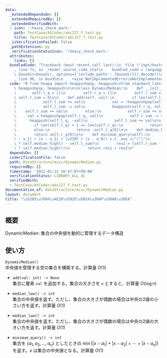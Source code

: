 ```yaml
---
data:
  _extendedDependsOn: []
  _extendedRequiredBy: []
  _extendedVerifiedWith:
  - icon: ':heavy_check_mark:'
    path: TestCase/AtCoder/abc127_f.test.py
    title: TestCase/AtCoder/abc127_f.test.py
  _isVerificationFailed: false
  _pathExtension: py
  _verificationStatusIcon: ':heavy_check_mark:'
  attributes:
    links: []
  bundledCode: "Traceback (most recent call last):\n  File \"/opt/hostedtoolcache/Python/3.10.4/x64/lib/python3.10/site-packages/onlinejudge_verify/documentation/build.py\"\
    , line 71, in _render_source_code_stat\n    bundled_code = language.bundle(stat.path,\
    \ basedir=basedir, options={'include_paths': [basedir]}).decode()\n  File \"/opt/hostedtoolcache/Python/3.10.4/x64/lib/python3.10/site-packages/onlinejudge_verify/languages/python.py\"\
    , line 96, in bundle\n    raise NotImplementedError\nNotImplementedError\n"
  code: "# from heapq import heappushpop, heappush\nfrom standard_library.heapq import\
    \ heappushpop, heappush\n\n\nclass DynamicMedian:\n    def __init__(self):\n \
    \       self.l_q = []\n        self.r_q = []\n        self.l_sum = 0\n       \
    \ self.r_sum = 0\n\n    def add(self, val):\n        if len(self.l_q) == len(self.r_q):\n\
    \            self.l_sum += val\n            val = -heappushpop(self.l_q, -val)\n\
    \            self.l_sum -= val\n            heappush(self.r_q, val)\n        \
    \    self.r_sum += val\n        else:\n            self.r_sum += val\n       \
    \     val = heappushpop(self.r_q, val)\n            self.r_sum -= val\n      \
    \      heappush(self.l_q, -val)\n            self.l_sum += val\n\n    def median_low(self):\n\
    \        if len(self.l_q) + 1 == len(self.r_q):\n            return self.r_q[0]\n\
    \        else:\n            return -self.l_q[0]\n\n    def median_high(self):\n\
    \        return self.r_q[0]\n\n    def minimum_query(self):\n        \"\"\"min(|x\
    \ - a_1| + |x - a_2| + \u22EF + |x - a_N|) s.t. any x\"\"\"\n        res1 = (len(self.l_q)\
    \ * self.median_high() - self.l_sum)\n        res2 = (self.r_sum - len(self.r_q)\
    \ * self.median_high())\n        return res1 + res2\n"
  dependsOn: []
  isVerificationFile: false
  path: DataStructure/misc/DynamicMedian.py
  requiredBy: []
  timestamp: '2022-01-22 18:47:07+09:00'
  verificationStatus: LIBRARY_ALL_AC
  verifiedWith:
  - TestCase/AtCoder/abc127_f.test.py
documentation_of: DataStructure/misc/DynamicMedian.py
layout: document
title: "\u52D5\u7684\u4E2D\u592E\u5024\u30AF\u30A8\u30EA"
---
```

## 概要
DynamicMedian: 集合の中央値を動的に管理するデータ構造

## 使い方
`DynamicMedian()`  
中央値を管理する空の集合を構築する。計算量 $O(1)$

- `add(val: int) -> None`  
集合に要素 `val` を追加する。集合の大きさを `n` とすると、計算量 $O(\log n)$

- `median_low() -> int`  
集合の中央値を返す。ただし、集合の大きさが偶数の場合は中央の2値の小さい方を返す。計算量 $O(1)$

- `median_low() -> int`  
集合の中央値を返す。ただし、集合の大きさが偶数の場合は中央の2値の大きい方を返す。計算量 $O(1)$

- `minimum_query() -> int`  
集合を $\{a_1, a_2, \dots, a_n \}$ としたときの $\min(|x - a_1| + |x - a_2| + ⋯ + |x - a_n|)$ を返す。$x$ は集合の中央値となる。計算量 $O(1)$
